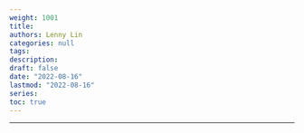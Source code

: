 ```yaml
---
weight: 1001
title:
authors: Lenny Lin
categories: null
tags: 
description: 
draft: false
date: "2022-08-16"
lastmod: "2022-08-16"
series:
toc: true
---
```



<!--more-->
---

<a href = "" target="_blank" rel="noopener noreferrer"></a>

<a href = "" target="_blank" rel="noopener noreferrer"></a>


